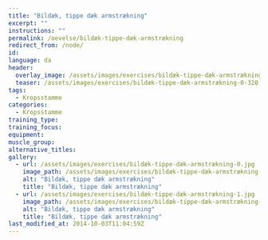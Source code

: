 ```yaml
---
title: "Bildæk, tippe dæk armstrækning"
excerpt: ""
instructions: ""
permalink: /oevelse/bildæk-tippe-dæk-armstrækning
redirect_from: /node/
id: 
language: da
header:
  overlay_image: /assets/images/exercises/bildæk-tippe-dæk-armstrækning-0.jpg
  teaser: /assets/images/exercises/bildæk-tippe-dæk-armstrækning-0-320.jpg
tags:
  - Kropsstamme
categories:
  - Kropsstamme
training_type: 
training_focus: 
equipment:
muscle_group:
alternative_titles:
gallery:
  - url: /assets/images/exercises/bildæk-tippe-dæk-armstrækning-0.jpg
    image_path: /assets/images/exercises/bildæk-tippe-dæk-armstrækning-0-320.jpg
    alt: "Bildæk, tippe dæk armstrækning"
    title: "Bildæk, tippe dæk armstrækning"
  - url: /assets/images/exercises/bildæk-tippe-dæk-armstrækning-1.jpg
    image_path: /assets/images/exercises/bildæk-tippe-dæk-armstrækning-1-320.jpg
    alt: "Bildæk, tippe dæk armstrækning"
    title: "Bildæk, tippe dæk armstrækning"
last_modified_at: 2014-10-03T11:04:59Z
---
```



